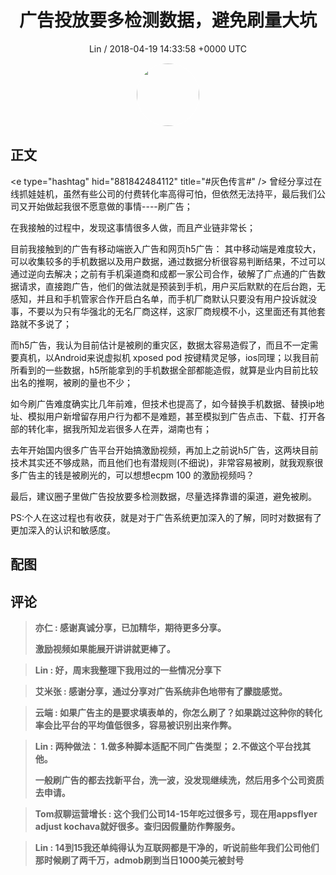 <h1 align="center">广告投放要多检测数据，避免刷量大坑</h1>
<p align="center">
    <a>Lin / 2018-04-19 14:33:58 &#43;0000 UTC</a>
</p>

<div align="center">
    <img src="https://images.zsxq.com/FpGou15k1TzIyJPklbs63mKio_ub?e=1590940799&amp;token=kIxbL07-8jAj8w1n4s9zv64FuZZNEATmlU_Vm6zD:s3H09W0Zwp5fVyIXQrtw02CW3Yg=" width="100" height="100" style="border:1px solid;border-radius:50%; color:#ffffff"/>
</div>

## 正文

<div>
&lt;e type=&#34;hashtag&#34; hid=&#34;881842484112&#34; title=&#34;#灰色传言#&#34; /&gt; 
曾经分享过在线抓娃娃机，虽然有些公司的付费转化率高得可怕，但依然无法持平，最后我们公司又开始做起我很不愿意做的事情----刷广告；

在我接触的过程中，发现这事情很多人做，而且产业链非常长；

目前我接触到的广告有移动端嵌入广告和网页h5广告：
其中移动端是难度较大，可以收集较多的手机数据以及用户数据，通过数据分析很容易判断结果，不过可以通过逆向去解决；之前有手机渠道商和成都一家公司合作，破解了广点通的广告数据请求，直接跑广告，他们的做法就是预装到手机，用户买后默默的在后台跑，无感知，并且和手机管家合作开启白名单，而手机厂商默认只要没有用户投诉就没事，不要以为只有华强北的无名厂商这样，这家厂商规模不小，这里面还有其他套路就不多说了；

而h5广告，我认为目前估计是被刷的重灾区，数据太容易造假了，而且不一定需要真机，以Android来说虚拟机 xposed pod 按键精灵足够，ios同理；以我目前所看到的一些数据，h5所能拿到的手机数据全部都能造假，就算是业内目前比较出名的推啊，被刷的量也不少；

如今刷广告难度确实比几年前难，但技术也提高了，如今替换手机数据、替换ip地址、模拟用户新增留存用户行为都不是难题，甚至模拟到广告点击、下载、打开各部的转化率，据我所知龙岩很多人在弄，湖南也有；

去年开始国内很多广告平台开始搞激励视频，再加上之前说h5广告，这两块目前技术其实还不够成熟，而且他们也有潜规则(不细说)，非常容易被刷，就我观察很多广告主的钱是被刷光的，可以想想ecpm 100 的激励视频吗？

最后，建议圈子里做广告投放要多检测数据，尽量选择靠谱的渠道，避免被刷。

PS:个人在这过程也有收获，就是对于广告系统更加深入的了解，同时对数据有了更加深入的认识和敏感度。
</div>

## 配图
<div class="image" align="center">

</div>

## 评论

<div align="left">
<div>

<blockquote >
<span> <strong>亦仁 : 感谢真诚分享，已加精华，期待更多分享。

激励视频如果能展开讲讲就更棒了。 </strong></span>
</blockquote>

<blockquote >
<span> <strong>Lin : 好，周末我整理下我用过的一些情况分享下 </strong></span>
</blockquote>

<blockquote >
<span> <strong>艾米张 : 感谢分享，通过分享对广告系统非色地带有了朦胧感觉。 </strong></span>
</blockquote>

<blockquote >
<span> <strong>云端 : 如果广告主的是要求填表单的，你怎么刷了？如果跳过这种你的转化率会比平台的平均值低很多，容易被识别出来作弊。 </strong></span>
</blockquote>

<blockquote >
<span> <strong>Lin : 两种做法：
1.做多种脚本适配不同广告类型；
2.不做这个平台找其他。

一般刷广告的都去找新平台，洗一波，没发现继续洗，然后用多个公司资质去申请。 </strong></span>
</blockquote>

<blockquote >
<span> <strong>Tom叔聊运营增长 : 这个我们公司14-15年吃过很多亏，现在用appsflyer adjust kochava就好很多。查归因假量防作弊服务。 </strong></span>
</blockquote>

<blockquote >
<span> <strong>Lin : 14到15我还单纯得认为互联网都是干净的，听说前些年我们公司他们那时候刷了两千万，admob刷到当日1000美元被封号 </strong></span>
</blockquote>

</div>
</div>